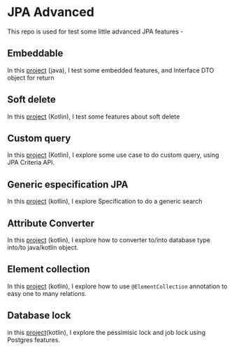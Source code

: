 # JPA Advanced

This repo is used for test some little advanced JPA features -

## Embeddable

In this [project](embeddable-jpa) (java), I test some embedded features, and Interface DTO object for return

## Soft delete

In this [project](softdelete-jpa) (Kotlin), I test some features about soft delete

## Custom query

In this [project](custom-query-jpa) (Kotlin), I explore some use case to do custom query, using JPA Criteria API.

## Generic especification JPA

In this [project](generic-specification-jpa) (kotlin), I explore Specification to do a generic search

## Attribute Converter
In this [project](attribute-converter) (kotlin), I explore how to converter to/into database type into/to java/kotlin object.

## Element collection
In this [project](element-collection) (kotlin), I explore how to use `@ElementCollection` annotation to easy one to many relations.

## Database lock
in this [project](database-lock)(kotlin), I explore the pessimisic lock and job lock using Postgres features.
